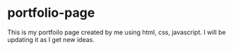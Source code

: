 # portfolio-page

This is my portfoilo page created by me using html, css, javascript.
I will be updating it as I get new ideas.
